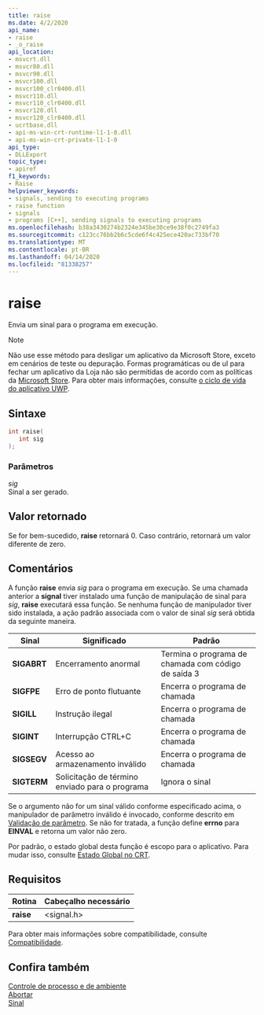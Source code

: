 ```yaml
---
title: raise
ms.date: 4/2/2020
api_name:
- raise
- _o_raise
api_location:
- msvcrt.dll
- msvcr80.dll
- msvcr90.dll
- msvcr100.dll
- msvcr100_clr0400.dll
- msvcr110.dll
- msvcr110_clr0400.dll
- msvcr120.dll
- msvcr120_clr0400.dll
- ucrtbase.dll
- api-ms-win-crt-runtime-l1-1-0.dll
- api-ms-win-crt-private-l1-1-0
api_type:
- DLLExport
topic_type:
- apiref
f1_keywords:
- Raise
helpviewer_keywords:
- signals, sending to executing programs
- raise function
- signals
- programs [C++], sending signals to executing programs
ms.openlocfilehash: b38a3430274b2324e345be30ce9e38f0c2749fa3
ms.sourcegitcommit: c123cc76bb2b6c5cde6f4c425ece420ac733bf70
ms.translationtype: MT
ms.contentlocale: pt-BR
ms.lasthandoff: 04/14/2020
ms.locfileid: "81338257"
---
```

# <a name="raise"></a>raise

Envia um sinal para o programa em execução.

> [!NOTE]
> Não use esse método para desligar um aplicativo da Microsoft Store, exceto em cenários de teste ou depuração. Formas programáticas ou de uI para fechar um aplicativo da Loja não são permitidas de acordo com as políticas da [Microsoft Store](/legal/windows/agreements/store-policies). Para obter mais informações, consulte [o ciclo de vida do aplicativo UWP](/windows/uwp/launch-resume/app-lifecycle).

## <a name="syntax"></a>Sintaxe

```C
int raise(
   int sig
);
```

### <a name="parameters"></a>Parâmetros

*sig*<br/>
Sinal a ser gerado.

## <a name="return-value"></a>Valor retornado

Se for bem-sucedido, **raise** retornará 0. Caso contrário, retornará um valor diferente de zero.

## <a name="remarks"></a>Comentários

A função **raise** envia *sig* para o programa em execução. Se uma chamada anterior a **signal** tiver instalado uma função de manipulação de sinal para *sig*, **raise** executará essa função. Se nenhuma função de manipulador tiver sido instalada, a ação padrão associada com o valor de sinal *sig* será obtida da seguinte maneira.

|Sinal|Significado|Padrão|
|------------|-------------|-------------|
|**SIGABRT**|Encerramento anormal|Termina o programa de chamada com código de saída 3|
|**SIGFPE**|Erro de ponto flutuante|Encerra o programa de chamada|
|**SIGILL**|Instrução ilegal|Encerra o programa de chamada|
|**SIGINT**|Interrupção CTRL+C|Encerra o programa de chamada|
|**SIGSEGV**|Acesso ao armazenamento inválido|Encerra o programa de chamada|
|**SIGTERM**|Solicitação de término enviado para o programa|Ignora o sinal|

Se o argumento não for um sinal válido conforme especificado acima, o manipulador de parâmetro inválido é invocado, conforme descrito em [Validação de parâmetro](../../c-runtime-library/parameter-validation.md). Se não for tratada, a função define **errno** para **EINVAL** e retorna um valor não zero.

Por padrão, o estado global desta função é escopo para o aplicativo. Para mudar isso, consulte [Estado Global no CRT](../global-state.md).

## <a name="requirements"></a>Requisitos

|Rotina|Cabeçalho necessário|
|-------------|---------------------|
|**raise**|\<signal.h>|

Para obter mais informações sobre compatibilidade, consulte [Compatibilidade](../../c-runtime-library/compatibility.md).

## <a name="see-also"></a>Confira também

[Controle de processo e de ambiente](../../c-runtime-library/process-and-environment-control.md)<br/>
[Abortar](abort.md)<br/>
[Sinal](signal.md)<br/>
